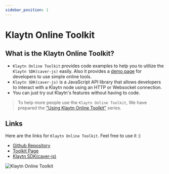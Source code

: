 ```yaml
---
sidebar_position: 1
---
```


# Klaytn Online Toolkit

## What is the Klaytn Online Toolkit? <a id="what-is-the-klaytn-online-toolkit"></a>

* `Klaytn Online Toolkit` provides code examples to help you to utilize the `Klaytn SDK(caver-js)` easily. Also it provides a [demo page](https://toolkit.klaytn.foundation) for developers to use simple online tools.
* `Klaytn SDK(caver-js)` is a JavaScript API library that allows developers to interact with a Klaytn node using an HTTP or Websocket connection.
* You can just try out Klaytn's features without having to code.

> To help more people use the `Klaytn Online Toolkit`, We have prepared the ["Using Klaytn Online Toolkit"](https://medium.com/klaytn/using-klaytn-online-toolkit-1-multisig-60399a0b0278) series.

## Links <a id="links"></a>
Here are the links for `Klaytn Online Toolkit`. Feel free to use it :)
* [Github Repository](https://github.com/klaytn/klaytn-online-toolkit)
* [Toolkit Page](https://toolkit.klaytn.foundation)
* [Klaytn SDK(caver-js)](https://docs.klaytn.foundation/dapp/sdk/caver-js)

![Klaytn Online Toolkit](/img/build/tools/klaytn-online-toolkit.png)
